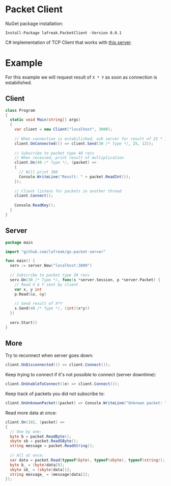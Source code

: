 # Packet Client
NuGet package installation:
```
Install-Package lafreak.PacketClient -Version 0.0.1 
```

C# implementation of TCP Client that works with [this server](https://github.com/lafreak/go-packet-server).

# Example
For this example we will request result of `X * Y` as soon as connection is estabilished.
## Client
``` cs
class Program
{
  static void Main(string[] args)
  {
    var client = new Client("localhost", 3000);
    
    // When connection is estabilished, ask server for result of 25 * 12 using packet type 30
    client.OnConnected(() => client.Send(30 /* Type */, 25, 12));
    
    // Subscribe to packet type 40 recv
    // When received, print result of multiplication
    client.On(40 /* Type */, (packet) =>
    {
      // Will print 300
      Console.WriteLine("Result: " + packet.ReadInt());
    });
    
    // Client listens for packets in another thread
    client.Connect();
    
    Console.ReadKey();
  }
}
```
## Server
``` go
package main

import "github.com/lafreak/go-packet-server"

func main() {
  serv := server.New("localhost:3000")
  
  // Subscribe to packet type 30 recv
  serv.On(30 /* Type */, func(s *server.Session, p *server.Packet) {
    // Read X & Y sent by client
    var x, y int
    p.Read(&x, &y)
    
    // Send result of X*Y
    s.Send(40 /* Type */, (int)(x*y))
  })
  
  serv.Start()
}
```

## More
Try to reconnect when server goes down:
``` cs
client.OnDisconnected(() => client.Connect());
```
Keep trying to connect if it's not possible to connect (server downtime):
``` cs
client.OnUnableToConnect((e) => client.Connect());
```
Keep track of packets you did not subscribe to:
``` cs
client.OnUnknownPacket((packet) => Console.WriteLine("Unknown packet: " + packet.Type));
```
Read more data at once:
``` cs
client.On(102, (packet) =>
{
  // One by one:
  byte b = packet.ReadByte();
  sbyte sb = packet.ReadSByte();
  string message = packet.ReadString();
  
  // All at once:
  var data = packet.Read(typeof(byte), typeof(sbyte), typeof(string));
  byte b_ = (byte)data[0];
  sbyte sb_ = (sbyte)data[1];
  string message_ = (message)data[2];
});
```
